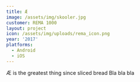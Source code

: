 ```yaml
---
title: Æ
image: /assets/img/skooler.jpg
customer: REMA 1000
layout: project
icon: /assets/img/uploads/rema_icon.png
year: '2017'
platforms:
  - Android
  - iOS
---
```


Æ is the greatest thing since sliced bread
Bla bla bla
